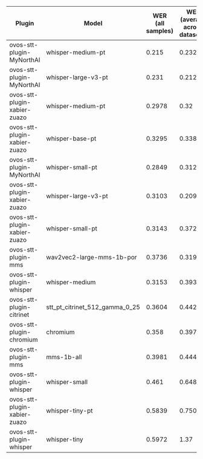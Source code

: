 |Plugin|Model|WER<br>(all samples)| WER<br>(average across datasets) | Damerau Similarity | Score |
|-----|-----|--------------------|----------------------------------|--------------------|-------|
| ovos-stt-plugin-MyNorthAI | whisper-medium-pt | 0.215 | 0.2322 | 0.8616 | 66.8934 |
| ovos-stt-plugin-MyNorthAI | whisper-large-v3-pt | 0.231 | 0.2125 | 0.8209 | 63.886 |
| ovos-stt-plugin-xabier-zuazo | whisper-medium-pt | 0.2978 | 0.32 | 0.888 | 61.3739 |
| ovos-stt-plugin-xabier-zuazo | whisper-base-pt | 0.3295 | 0.3382 | 0.9048 | 60.2755 |
| ovos-stt-plugin-MyNorthAI | whisper-small-pt | 0.2849 | 0.312 | 0.8343 | 58.5341 |
| ovos-stt-plugin-xabier-zuazo | whisper-large-v3-pt | 0.3103 | 0.2096 | 0.7813 | 57.8218 |
| ovos-stt-plugin-xabier-zuazo | whisper-small-pt | 0.3143 | 0.3722 | 0.8673 | 56.9599 |
| ovos-stt-plugin-mms | wav2vec2-large-mms-1b-por | 0.3736 | 0.3199 | 0.8705 | 56.8674 |
| ovos-stt-plugin-whisper | whisper-medium | 0.3153 | 0.3935 | 0.8546 | 55.176 |
| ovos-stt-plugin-citrinet | stt_pt_citrinet_512_gamma_0_25 | 0.3604 | 0.4423 | 0.8841 | 52.9299 |
| ovos-stt-plugin-chromium | chromium | 0.358 | 0.3979 | 0.8323 | 51.7725 |
| ovos-stt-plugin-mms | mms-1b-all | 0.3981 | 0.4447 | 0.8704 | 50.3624 |
| ovos-stt-plugin-whisper | whisper-small | 0.461 | 0.6486 | 0.8153 | 36.2969 |
| ovos-stt-plugin-xabier-zuazo | whisper-tiny-pt | 0.5839 | 0.7507 | 0.7899 | 26.2804 |
| ovos-stt-plugin-whisper | whisper-tiny | 0.5972 | 1.37 | 0.8106 | 1.3298 |